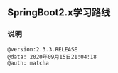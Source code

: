 ## SpringBoot2.x学习路线

### 说明
    @version:2.3.3.RELEASE
    @data: 2020年09月15日21:04:18
    @auth: matcha